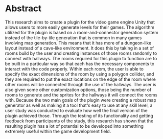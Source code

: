 # Abstract

This research aims to create a plugin for the video game engine Unity that allows
users to more easily generate levels for their games. The algorithm utilized for
the plugin is based on a room-and-connector generation system instead of the
tile-by-tile generation that is common in many games involving map generation. This
means that it has more of a dungeon-like layout instead of a cave-like environment.
It does this by taking in a set of rooms build by the user and creating instances of
those rooms randomly to connect with hallways. The rooms required for this plugin to
function are to be built in a particular way so that each has the necessary components
to interact with the code properly. Within each room, the user is able to specify the
exact dimensions of the room by using a polygon collider, and they are required to put
the exact locations on the edge of the room where other rooms will be connected through
the use of the hallways. The user is also given some other customization
options, those being the number of rooms to generate and the sprites for the hallways
it will connect the rooms with. Because the two main goals of the plugin were creating
a robust map generator as well as making it a tool that's easy to use at any skill
level, a user study was conducted to evaluate how well the final version of the plugin
achieved those. Through the testing of its functionality and getting feedback from
participants of the study, this research has shown that the resulting plugin has a
lot of potential to be developed into something extremely useful within the game
development field.
